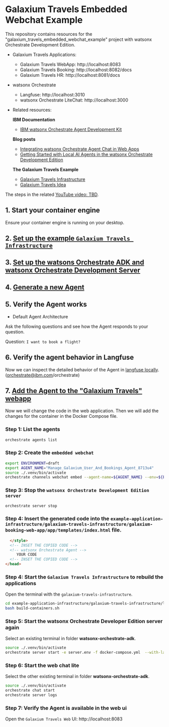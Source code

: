 # Galaxium Travels Embedded Webchat Example

This repository contains resources for the "galaxium_travels_embedded_webchat_example" project with watsonx Orchestrate Development Edition.

* Galaxium Travels Applications:
    * Galaxium Travels WebApp: http://localhost:8083
    * Galaxium Travels Booking: http://localhost:8082/docs
    * Galaxium Travels HR: http://localhost:8081/docs

* watsonx Orchestrate 
    * Langfuse: http://localhost:3010
    * watsonx Orchestrate LiteChat: http://localhost:3000


* Related resources:

    **IBM Documentation**
    * [IBM watsonx Orchestrate Agent Development Kit](https://developer.watson-orchestrate.ibm.com/)

    **Blog posts**
    * [Integrating watsonx Orchestrate Agent Chat in Web Apps](https://suedbroecker.net/2025/08/08/integrating-watsonx-orchestrate-agent-chat-in-web-apps/)
    * [Getting Started with Local AI Agents in the watsonx Orchestrate Development Edition](https://suedbroecker.net/2025/06/25/getting-started-with-local-ai-agents-in-the-watsonx-orchestrate-developer-edition/)
    

    **The Galaxium Travels Example**   
    * [Galaxium Travels Infrastructure](https://github.com/thomassuedbroecker/galaxium-travels-infrastructure)
    * [Galaxium Travels Idea](https://github.com/Max-Jesch/galaxium-travels)

The steps in the related [YouTube video: TBD]().

## 1. Start your container engine

Ensure your container engine is running on your desktop.

## 2. [Set up the example `Galaxium Travels Infrastructure`](/galaxium_setup.md)

## 3. [Set up the watsons Orchestrate ADK and watsonx Orchestrate Development Server](/2-watsonx_adk_setup.md)

## 4. [Generate a new Agent](/3-create_an_agent.md)

## 5. Verify the Agent works

* Default Agent Architecture

Ask the following questions and see how the Agent responds to your question.

Question: `I want to book a flight?`

## 6. Verify the agent behavior in Langfuse

Now we can inspect the detailed behavior of the Agent in [langfuse locally](http://localhost:3010). (orchestrate@ibm.com/orchestrate)

## 7. [Add the Agent to the "Galaxium Travels" webapp](/4-embed_webchat.md)

Now we will change the code in the web application.
Then we will add the changes for the container in the Docker Compose file.

### Step 1: List the agents

```sh
orchestrate agents list
```

### Step 2: Create the `embedded webchat`

```sh
export ENVIRONMENT=draft
export AGENT_NAME="Manage_Galaxium_User_And_Bookings_Agent_8713u4"
source ./.venv/bin/activate
orchestrate channels webchat embed --agent-name=${AGENT_NAME} --env=${ENVIRONMENT}
```

### Step 3: Stop the `watsonx Orchestrate Development Edition server`

```sh
orchestrate server stop
```

### Step 4: Insert the generated code into the `example-application-infrastructure/galaxium-travels-infrastructure/galaxium-booking-web-app/app/templates/index.html` file.

```html
  </style>
  <!-- INSET THE COPIED CODE -->
  <!-- watsonx Orchestrate Agent -->
     YOUR CODE
  <!-- INSET THE COPIED CODE -->
</head>
```

### Step 4: Start the `Galaxium Travels Infrastructure` to rebuild the applications

Open the terminal with the `galaxium-travels-infrastructure`.

```sh
cd example-application-infrastructure/galaxium-travels-infrastructure/local-container
bash build-containers.sh
```

### Step 5: Start the watsonx Orchestrate Developer Edition server again

Select an existing terminal in folder **watsonx-orchestrate-adk**.

```sh
source ./.venv/bin/activate
orchestrate server start -e server.env -f docker-compose.yml  --with-langfuse
```

### Step 6: Start the web chat lite

Select the other existing terminal in folder **watsonx-orchestrate-adk**.

```sh
source ./.venv/bin/activate
orchestrate chat start
orchestrate server logs
```

### Step 7: Verify the Agent is available in the web ui

Open the `Galaxium Travels Web` UI: http://localhost:8083